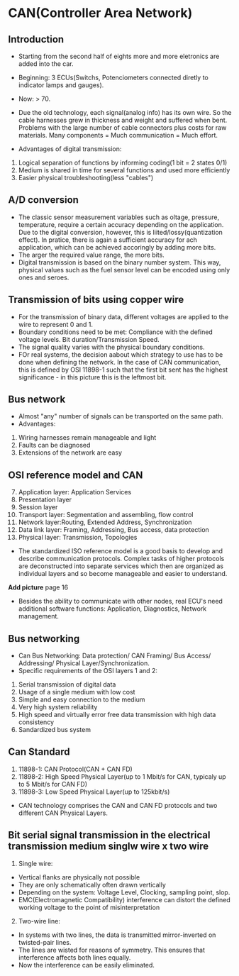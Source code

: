 # CAN(Controller Area Network)

## Introduction
- Starting from the second half of eights more and more eletronics are added into the car.
- Beginning: 3 ECUs(Switchs, Potenciometers connected diretly to indicator lamps and gauges).
- Now: > 70.
- Due the old technology, each signal(analog info) has its own wire. So the cable harnesses grew in thickness and weight and suffered when bent. Problems with the large number of cable connectors plus costs for raw materials. Many components = Much communication = Much effort.

 - Advantages of digital transmission:
1. Logical separation of functions by informing coding(1 bit = 2 states 0/1)
2. Medium is shared in time for several functions and used more efficiently
3. Easier physical troubleshooting(less "cables")

## A/D conversion 
- The classic sensor measurement variables such as oltage, pressure, temperature, require a certain accuracy depending on the application. Due to the digital conversion, however, this is liited/lossy(quantization effect). In pratice, there is again a sufficient accuracy for ach application, which can be achieved accoringly by adding more bits.
- The arger the required value range, the more bits.
- Digital transmission is based on the binary number system. This way, physical values such as the fuel sensor level can be encoded using only ones and seroes.

## Transmission of bits using copper wire
- For the transmission of binary data, different voltages are applied to the wire to represent 0 and 1.
- Boundary conditions need to be met: Compliance with the defined voltage levels. Bit duration/Transmission Speed.
- The signal quality varies with the physical boundary conditions.
- FOr real systems, the decision aabout which strategy to use has to be done when defining the network. In the case of CAN communication, this is defined by OSI 11898-1 such that the first bit sent has the highest significance - in this picture this is the leftmost bit.

## Bus network
- Almost "any" number of signals can be transported on the same path.
- Advantages:
1. Wiring harnesses remain manageable and light
2. Faults can be diagnosed
3. Extensions of the network are easy

## OSI reference model and CAN
7. Application layer: Application Services
6. Presentation layer
5. Session layer
4. Transport layer: Segmentation and assembling, flow control
3. Network layer:Routing, Extended Address, Synchronization
2. Data link layer: Framing, Addressing, Bus access, data protection
1. Physical layer: Transmission, Topologies

- The standardized ISO reference model is a good basis to develop and describe communication protocols. Complex tasks of higher protocols are deconstructed into separate services which then are organized as individual layers and so become manageable and easier to understand.

**Add picture** page 16

- Besides the ability to communicate with other nodes, real ECU's need additional software functions: Application, Diagnostics, Network management.

## Bus networking
- Can Bus Networking: Data protection/ CAN Framing/ Bus Access/ Addressing/ Physical Layer/Synchronization.
- Specific requirements of the OSI layers 1 and 2:
1. Serial transmission of digital data
2. Usage of a single medium with low cost
3. Simple and easy connection to the medium
4. Very high system reliability
5. High speed and virtually error free data transmission with high data consistency
6. Sandardized bus system

## Can Standard 
1. 11898-1: CAN Protocol(CAN + CAN FD)
2. 11898-2: High Speed Physical Layer(up to 1 Mbit/s for CAN, typicaly up to 5 Mbit/s for CAN FD)
3. 11898-3: Low Speed Physical Layer(up to 125kbit/s)

- CAN technology comprises the CAN and CAN FD protocols and two different CAN Physical Layers.

## Bit serial signal transmission in the electrical transmission medium singlw wire x two wire 
1. Single wire:
- Vertical flanks are physically not possible
- They are only schematically often drawn vertically
- Depending on the system: Voltage Level, Clocking, sampling point, slop.
- EMC(Electromagnetic Compatibility) interference can distort the defined working voltage to the point of misinterpretation 

2. Two-wire line:
- In systems with two lines, the data is transmitted mirror-inverted on twisted-pair lines.
- The lines are wisted for reasons of symmetry. This ensures that interference affects both lines equally.
- Now the interference can be easily eliminated. 

